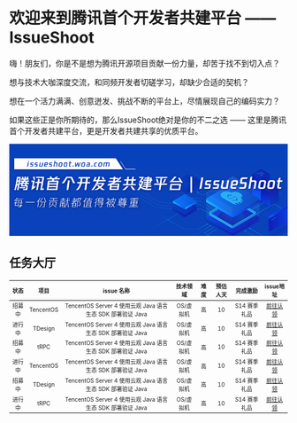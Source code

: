 # 欢迎来到腾讯首个开发者共建平台 —— IssueShoot

嗨！朋友们，你是不是想为腾讯开源项目贡献一份力量，却苦于找不到切入点？

想与技术大咖深度交流，和同频开发者切磋学习，却缺少合适的契机？

想在一个活力满满、创意迸发、挑战不断的平台上，尽情展现自己的编码实力？

如果这些正是你所期待的，那么IssueShoot绝对是你的不二之选 —— 这里是腾讯首个开发者共建平台，更是开发者共建共享的优质平台。

![alt text](image.png)

## 任务大厅

<font size="1">

| 状态   | 项目      | issue 名称                                                 | 技术领域   | 难度 | 预估人天 | 完成激励     | issue地址 |
| :------: | :---------: | :----------------------------------------------------------: | :----------: | :----: | :--------: | :------------: | :---------: |
| 招募中 | TencentOS | TencentOS Server 4 使用云观 Java 语言生态 SDK 部署验证 Java | OS/虚拟机  | 高   | 10       | S14 赛季礼品 | [前往认领](https://github.com/Tencent/tdesign-vue/issues/3579)  |
| 进行中 | TDesign   | TencentOS Server 4 使用云观 Java 语言生态 SDK 部署验证 Java | OS/虚拟机  | 高   | 10       | S14 赛季礼品 | [前往认领](https://github.com/Tencent/tdesign-vue/issues/3579)  |
| 招募中 | tRPC      | TencentOS Server 4 使用云观 Java 语言生态 SDK 部署验证 Java | OS/虚拟机  | 高   | 10       | S14 赛季礼品 | [前往认领](https://github.com/Tencent/tdesign-vue/issues/3579)  |
| 进行中 | TencentOS | TencentOS Server 4 使用云观 Java 语言生态 SDK 部署验证 Java | OS/虚拟机  | 高   | 10       | S14 赛季礼品 | [前往认领](https://github.com/Tencent/tdesign-vue/issues/3579)  |
| 招募中 | TDesign   | TencentOS Server 4 使用云观 Java 语言生态 SDK 部署验证 Java | OS/虚拟机  | 高   | 10       | S14 赛季礼品 | [前往认领](https://github.com/Tencent/tdesign-vue/issues/3579)  |
| 进行中 | tRPC      | TencentOS Server 4 使用云观 Java 语言生态 SDK 部署验证 Java | OS/虚拟机  | 高   | 10       | S14 赛季礼品 | [前往认领](https://github.com/Tencent/tdesign-vue/issues/3579)  |

</font>

